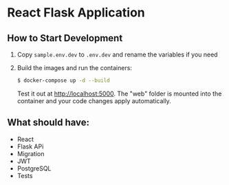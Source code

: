 # React Flask Application

## How to Start Development

1. Copy ```sample.env.dev``` to ```.env.dev``` and rename the variables if you need
2. Build the images and run the containers:

    ```sh
    $ docker-compose up -d --build
    ```

    Test it out at [http://localhost:5000](http://localhost:5000). The "web" folder is mounted into the container and your code changes apply automatically.

## What should have:

- React
- Flask APi
- Migration
- JWT
- PostgreSQL
- Tests
